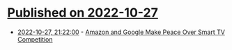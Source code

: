 # [Published on 2022-10-27](index.md)

* [2022-10-27, 21:22:00](https://tech.slashdot.org/story/22/10/27/1956214/amazon-and-google-make-peace-over-smart-tv-competition?utm_source=rss1.0mainlinkanon&utm_medium=feed) - [Amazon and Google Make Peace Over Smart TV Competition](https://tech.slashdot.org/story/22/10/27/1956214/amazon-and-google-make-peace-over-smart-tv-competition?utm_source=rss1.0mainlinkanon&utm_medium=feed)
